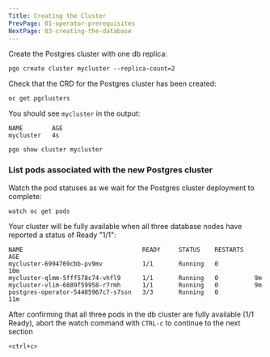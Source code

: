 ```yaml
---
Title: Creating the Cluster
PrevPage: 01-operator-prerequisites
NextPage: 03-creating-the-database
---
```


Create the Postgres cluster with one db replica:

```execute-1
pgo create cluster mycluster --replica-count=2
```

Check that the CRD for the Postgres cluster has been created:

```execute-1
oc get pgclusters
```

You should see `mycluster` in the output:
```
NAME        AGE                                                                                 
mycluster   4s 
```

```execute-1
pgo show cluster mycluster
```

### List pods associated with the new Postgres cluster
Watch the pod statuses as we wait for the Postgres cluster deployment to complete: 

```execute-2
watch oc get pods
```

Your cluster will be fully available when all three database nodes have reported a status of Ready "1/1":

```
NAME                                 READY     STATUS    RESTARTS   AGE                         
mycluster-6994769cbb-pv9mv           1/1       Running   0          10m                         
mycluster-qlmm-5fff578c74-vhfl9      1/1       Running   0          9m                          
mycluster-vlim-6889f59958-r7rmh      1/1       Running   0          9m                          
postgres-operator-54485967c7-s7ssn   3/3       Running   0          11m
```

After confirming that all three pods in the db cluster are fully available (1/1 Ready), abort the watch command with `CTRL-c` to continue to the next section

```execute-2
<ctrl+c>
```
